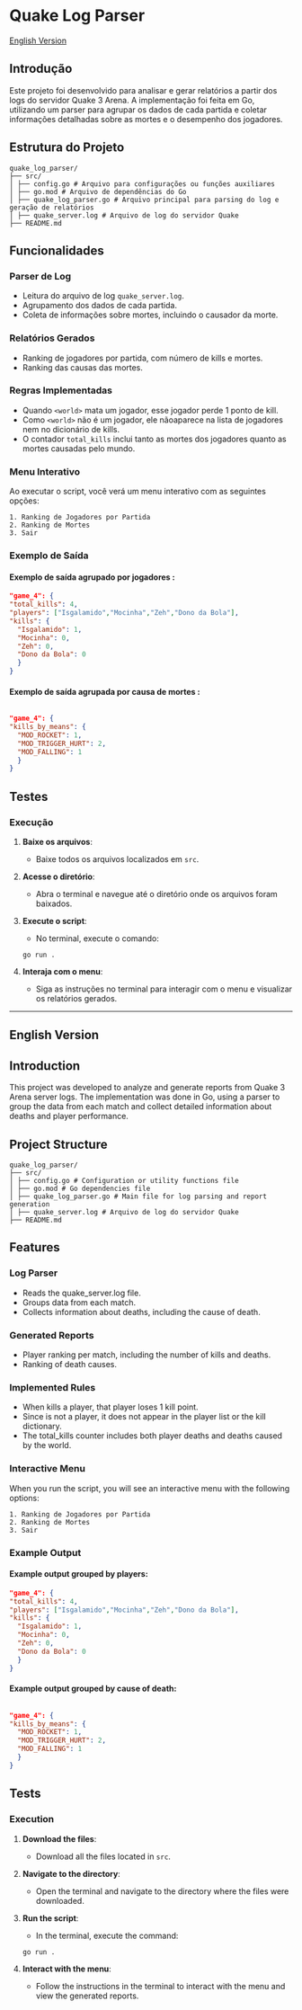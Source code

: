 # Quake Log Parser

[English Version](#english-version)

## Introdução

Este projeto foi desenvolvido para analisar e gerar relatórios a partir dos logs do servidor Quake 3 Arena. A implementação foi feita em Go, utilizando um parser para agrupar os dados de cada partida e coletar informações detalhadas sobre as mortes e o desempenho dos jogadores.

## Estrutura do Projeto

```
quake_log_parser/
├── src/
│ ├── config.go # Arquivo para configurações ou funções auxiliares
│ ├── go.mod # Arquivo de dependências do Go
│ ├── quake_log_parser.go # Arquivo principal para parsing do log e geração de relatórios
│ ├── quake_server.log # Arquivo de log do servidor Quake
├── README.md
```


## Funcionalidades

### Parser de Log

- Leitura do arquivo de log `quake_server.log`.
- Agrupamento dos dados de cada partida.
- Coleta de informações sobre mortes, incluindo o causador da morte.

### Relatórios Gerados

- Ranking de jogadores por partida, com número de kills e mortes.
- Ranking das causas das mortes.


### Regras Implementadas

- Quando `<world>` mata um jogador, esse jogador perde 1 ponto de kill.
- Como `<world>` não é um jogador, ele nãoaparece na lista de jogadores nem no dicionário de kills.
- O contador `total_kills` inclui tanto as mortes dos jogadores quanto as mortes causadas pelo mundo.


### Menu Interativo

Ao executar o script, você verá um menu interativo com as seguintes opções:

```
1. Ranking de Jogadores por Partida
2. Ranking de Mortes
3. Sair
```


### Exemplo de Saída

#### Exemplo de saída agrupado por jogadores :

```json
"game_4": {
"total_kills": 4,
"players": ["Isgalamido","Mocinha","Zeh","Dono da Bola"],
"kills": {
  "Isgalamido": 1,
  "Mocinha": 0,
  "Zeh": 0,
  "Dono da Bola": 0
  }
}

```


#### Exemplo de saída agrupada por causa de mortes :

```json

"game_4": {
"kills_by_means": {
  "MOD_ROCKET": 1,
  "MOD_TRIGGER_HURT": 2,
  "MOD_FALLING": 1
  }
}

```

## Testes

### Execução

1. **Baixe os arquivos**:
    - Baixe todos os arquivos localizados em  `src`.

2. **Acesse o diretório**:
    - Abra o terminal e navegue até o diretório onde os arquivos foram baixados.

3. **Execute o script**:
    - No terminal, execute o comando:
    ```
    go run .
    ```

4. **Interaja com o menu**:
    - Siga as instruções no terminal para interagir com o menu e visualizar os relatórios gerados.


---


## English Version

## Introduction
This project was developed to analyze and generate reports from Quake 3 Arena server logs. The implementation was done in Go, using a parser to group the data from each match and collect detailed information about deaths and player performance.

## Project Structure

```
quake_log_parser/
├── src/
│ ├── config.go # Configuration or utility functions file
│ ├── go.mod # Go dependencies file
│ ├── quake_log_parser.go # Main file for log parsing and report generation
│ ├── quake_server.log # Arquivo de log do servidor Quake
├── README.md
```


## Features

### Log Parser

- Reads the quake_server.log file.
- Groups data from each match.
- Collects information about deaths, including the cause of death.

### Generated Reports

- Player ranking per match, including the number of kills and deaths.
- Ranking of death causes.


### Implemented Rules

- When <world> kills a player, that player loses 1 kill point.
- Since <world> is not a player, it does not appear in the player list or the kill dictionary.
- The total_kills counter includes both player deaths and deaths caused by the world.


### Interactive Menu

When you run the script, you will see an interactive menu with the following options:

```
1. Ranking de Jogadores por Partida
2. Ranking de Mortes
3. Sair
```


### Example Output

#### Example output grouped by players:

```json
"game_4": {
"total_kills": 4,
"players": ["Isgalamido","Mocinha","Zeh","Dono da Bola"],
"kills": {
  "Isgalamido": 1,
  "Mocinha": 0,
  "Zeh": 0,
  "Dono da Bola": 0
  }
}

```


#### Example output grouped by cause of death:

```json

"game_4": {
"kills_by_means": {
  "MOD_ROCKET": 1,
  "MOD_TRIGGER_HURT": 2,
  "MOD_FALLING": 1
  }
}

```

## Tests

### Execution

1. **Download the files**:
    - Download all the files located in `src`.

2. **Navigate to the directory**:
    - Open the terminal and navigate to the directory where the files were downloaded.

3. **Run the script**:
    - In the terminal, execute the command:
    ```
    go run .
    ```

4. **Interact with the menu**:
    - Follow the instructions in the terminal to interact with the menu and view the generated reports.
